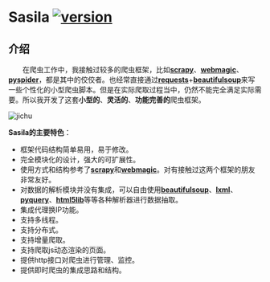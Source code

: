 # Sasila [![version](https://img.shields.io/badge/version-0.0.1-green.svg)](https://pypi.python.org/pypi/Sasila)

## **介绍**
&emsp;&emsp;在爬虫工作中，我接触过较多的爬虫框架，比如[**scrapy**](https://github.com/scrapy/scrapy)、[**webmagic**](https://github.com/code4craft/webmagic)、[**pyspider**](https://github.com/binux/pyspider)，都是其中的佼佼者。也经常直接通过[**requests**](https://github.com/requests/requests)+[**beautifulsoup**](https://github.com/il-vladislav/BeautifulSoup4)来写一些个性化的小型爬虫脚本。但是在实际爬取过程当中，仍然不能完全满足实际需要。所以我开发了这套**小型的**、**灵活的**、**功能完善的**爬虫框架。

![jichu](https://github.com/DarkSand/Sasila/blob/master/pic/jigou.png)

**Sasila的主要特色**：

* 框架代码结构简单易用，易于修改。
* 完全模块化的设计，强大的可扩展性。
* 使用方式和结构参考了[**scrapy**](https://github.com/scrapy/scrapy)和[**webmagic**](https://github.com/code4craft/webmagic)。对有接触过这两个框架的朋友非常友好。
* 对数据的解析模块并没有集成，可以自由使用[**beautifulsoup**](https://github.com/il-vladislav/BeautifulSoup4)、[**lxml**](https://github.com/lxml/lxml)、[**pyquery**](https://github.com/gawel/pyquery)、[**html5lib**](https://github.com/html5lib/html5lib-python)等等各种解析器进行数据抽取。
* 集成代理换IP功能。
* 支持多线程。
* 支持分布式。
* 支持增量爬取。
* 支持爬取js动态渲染的页面。
* 提供http接口对爬虫进行管理、监控。
* 提供即时爬虫的集成思路和结构。
